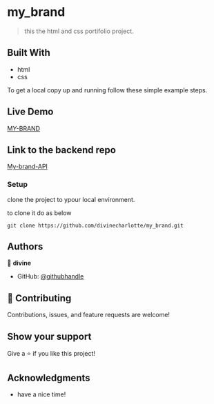 # my_brand

> this the html and css portifolio project.

## Built With

- html
- css

To get a local copy up and running follow these simple example steps.

## Live Demo
[MY-BRAND](https://divinecharlotte.netlify.app/)

## Link to the backend repo
[My-brand-API](https://github.com/divinecharlotte/learn-express)
### Setup 
clone the project to ypour local environment.

to clone it do as below

`git clone https://github.com/divinecharlotte/my_brand.git`


## Authors

👤 **divine**

- GitHub: [@githubhandle]( https://github.com/divinecharlotte)

## 🤝 Contributing

Contributions, issues, and feature requests are welcome!


## Show your support

Give a ⭐️ if you like this project!

## Acknowledgments

- have a nice time!
